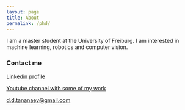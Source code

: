 ```yaml
---
layout: page
title: About
permalink: /phd/
---
```


I am a master student at the University of Freiburg. I am interested in machine learning, robotics and computer vision.

### Contact me

[Linkedin profile](https://www.linkedin.com/in/denis-tananaev/)

[Youtube channel with some of my work](https://www.youtube.com/channel/UC6RAWD2yK1fHbjIhTs3oVEw)

[d.d.tananaev@gmail.com](mailto:d.d.tananaev@gmail.com)
